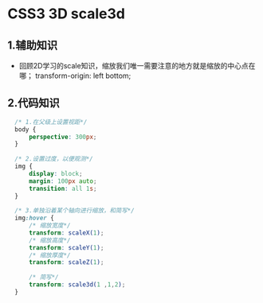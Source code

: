 # CSS3 3D scale3d

## 1.辅助知识

* 回顾2D学习的scale知识，缩放我们唯一需要注意的地方就是缩放的中心点在哪；
transform-origin: left bottom;

## 2.代码知识

```css
  /* 1.在父级上设置视距*/
  body {
      perspective: 300px;
  }
  
  /* 2.设置过度，以便观测*/
  img {
      display: block;
      margin: 100px auto;
      transition: all 1s;
  }
  
  /* 3.单独沿着某个轴向进行缩放，和简写*/
  img:hover {
      /* 缩放宽度*/
      transform: scaleX(1);
      /* 缩放高度*/
      transform: scaleY(1);
      /* 缩放厚度*/
      transform: scaleZ(1);
      
      /* 简写*/
      transform: scale3d(1 ,1,2);
  }
```

